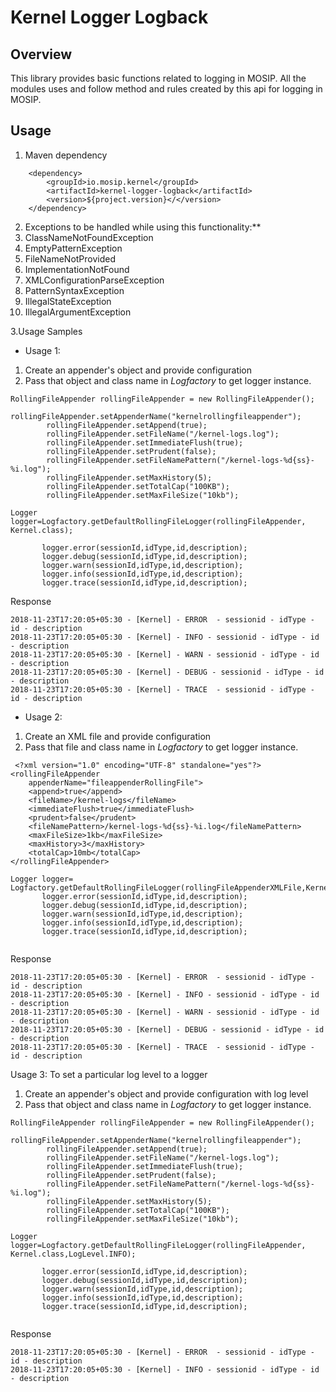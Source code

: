# Kernel Logger Logback

## Overview
This library provides basic functions related to logging in MOSIP. All the modules uses and follow method and rules created by this api for logging in MOSIP.

## Usage 

1. Maven dependency
  
```
    <dependency>
		<groupId>io.mosip.kernel</groupId>
		<artifactId>kernel-logger-logback</artifactId>
		<version>${project.version}</</version>
	</dependency>
```

2. Exceptions to be handled while using this functionality:**
1. ClassNameNotFoundException
2. EmptyPatternException
3. FileNameNotProvided
4. ImplementationNotFound
5. XMLConfigurationParseException
6. PatternSyntaxException
7. IllegalStateException
8. IllegalArgumentException

3.Usage Samples

- Usage 1:

1. Create an appender's object and provide configuration 
2. Pass that object and class name in *Logfactory* to get logger instance.
 
```
RollingFileAppender rollingFileAppender = new RollingFileAppender();
       rollingFileAppender.setAppenderName("kernelrollingfileappender");
		rollingFileAppender.setAppend(true);
		rollingFileAppender.setFileName("/kernel-logs.log");
		rollingFileAppender.setImmediateFlush(true);
		rollingFileAppender.setPrudent(false);
		rollingFileAppender.setFileNamePattern("/kernel-logs-%d{ss}-%i.log");
		rollingFileAppender.setMaxHistory(5);
		rollingFileAppender.setTotalCap("100KB");
		rollingFileAppender.setMaxFileSize("10kb");
		
Logger logger=Logfactory.getDefaultRollingFileLogger(rollingFileAppender, Kernel.class);
       
       logger.error(sessionId,idType,id,description);
       logger.debug(sessionId,idType,id,description);
       logger.warn(sessionId,idType,id,description);
       logger.info(sessionId,idType,id,description);
       logger.trace(sessionId,idType,id,description); 		

```
 
Response
 
```
2018-11-23T17:20:05+05:30 - [Kernel] - ERROR  - sessionid - idType - id - description
2018-11-23T17:20:05+05:30 - [Kernel] - INFO - sessionid - idType - id - description
2018-11-23T17:20:05+05:30 - [Kernel] - WARN - sessionid - idType - id - description
2018-11-23T17:20:05+05:30 - [Kernel] - DEBUG - sessionid - idType - id - description
2018-11-23T17:20:05+05:30 - [Kernel] - TRACE  - sessionid - idType - id - description
```

- Usage 2:
 
1. Create an XML file and provide configuration 
2. Pass that file and class name in *Logfactory* to get logger instance. 
 
```
 <?xml version="1.0" encoding="UTF-8" standalone="yes"?>
<rollingFileAppender
	appenderName="fileappenderRollingFile">
	<append>true</append>
	<fileName>/kernel-logs</fileName>
	<immediateFlush>true</immediateFlush>
	<prudent>false</prudent>
	<fileNamePattern>/kernel-logs-%d{ss}-%i.log</fileNamePattern>
	<maxFileSize>1kb</maxFileSize>
	<maxHistory>3</maxHistory>
	<totalCap>10mb</totalCap>
</rollingFileAppender>
```
 

 
```
Logger logger= Logfactory.getDefaultRollingFileLogger(rollingFileAppenderXMLFile,Kernel.class); 
       logger.error(sessionId,idType,id,description);
       logger.debug(sessionId,idType,id,description);
       logger.warn(sessionId,idType,id,description);
       logger.info(sessionId,idType,id,description);
       logger.trace(sessionId,idType,id,description); 		
    
```
 
Response
 
 ```
2018-11-23T17:20:05+05:30 - [Kernel] - ERROR  - sessionid - idType - id - description
2018-11-23T17:20:05+05:30 - [Kernel] - INFO - sessionid - idType - id - description
2018-11-23T17:20:05+05:30 - [Kernel] - WARN - sessionid - idType - id - description
2018-11-23T17:20:05+05:30 - [Kernel] - DEBUG - sessionid - idType - id - description
2018-11-23T17:20:05+05:30 - [Kernel] - TRACE  - sessionid - idType - id - description
 ```

Usage 3: To set a particular log level to a logger

1. Create an appender's object and provide configuration with log level 
2. Pass that object and class name in *Logfactory* to get logger instance.
 
```
RollingFileAppender rollingFileAppender = new RollingFileAppender();
       rollingFileAppender.setAppenderName("kernelrollingfileappender");
		rollingFileAppender.setAppend(true);
		rollingFileAppender.setFileName("/kernel-logs.log");
		rollingFileAppender.setImmediateFlush(true);
		rollingFileAppender.setPrudent(false);
		rollingFileAppender.setFileNamePattern("/kernel-logs-%d{ss}-%i.log");
		rollingFileAppender.setMaxHistory(5);
		rollingFileAppender.setTotalCap("100KB");
		rollingFileAppender.setMaxFileSize("10kb");
		
Logger logger=Logfactory.getDefaultRollingFileLogger(rollingFileAppender, Kernel.class,LogLevel.INFO);
       
       logger.error(sessionId,idType,id,description);
       logger.debug(sessionId,idType,id,description);
       logger.warn(sessionId,idType,id,description);
       logger.info(sessionId,idType,id,description);
       logger.trace(sessionId,idType,id,description); 		
 
```
 
Response
 
```
2018-11-23T17:20:05+05:30 - [Kernel] - ERROR  - sessionid - idType - id - description
2018-11-23T17:20:05+05:30 - [Kernel] - INFO - sessionid - idType - id - description
```

